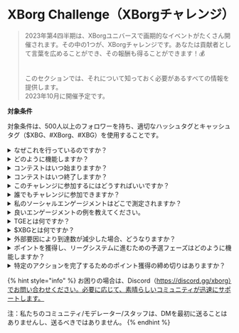 # XBorg Challenge（XBorgチャレンジ）

> 2023年第4四半期は、XBorgユニバースで画期的なイベントがたくさん開催されます。その中の1つが、XBorgチャレンジです。あなたは貢献者として言葉を広めることができ、その報酬も得ることができます！💰
>
> \
> このセクションでは、それについて知っておく必要があるすべての情報を提供します。\
> 2023年10月に開催予定です。



**対象条件**

対象条件は、500人以上のフォロワーを持ち、適切なハッシュタグとキャッシュタグ（$XBG、#XBorg、#XBG）を使用することです。

<details>

<summary>なぜこれを行っているのですか？</summary>

私たちの目的は、素晴らしいコミュニティ、製品、トークンを披露しながら、XBorgについての認知度を高めることです。コンテストを開催することは、楽しく協力的な体験を促進するために選ばれた方法です。

</details>

<details>

<summary>どのように機能しますか？</summary>

[ルール](rules.md)に従い、ベストプラクティス（リンク）を守りながら積極的に参加してください。あなたのエンゲージメントの影響に基づいてポイントが蓄積され、これを巧みに達成すれば、あなたとあなたのリーグが得られる報酬も大きくなります。

</details>

<details>

<summary>コンテストはいつ始まりますか？</summary>

2023年10月1日からです。

</details>

<details>

<summary>コンテストはいつ終了しますか？</summary>

コンテストは、トークン生成イベント（TGE）の2週間後に終了します。TGEの具体的な日付は後日通知されます。

</details>

<details>

<summary>このチャレンジに参加するにはどうすればいいですか？</summary>

500人以上のTwitterのフォロワーを持っている条件を満たした場合、LunarCrushでの日々のXBorg Influencers Engagement Rankに基づいてポイントが割り当てられます。正確な認識のために、ツイートには必ず#XBorg、$XBG、または#XBGを含めてください。

</details>

<details>

<summary>誰でもチャレンジに参加できますか？</summary>

チャレンジは誰でも参加できますが、Twitterのフォロワーが500人以上でないとポイントはカウントされません。

</details>

<details>

<summary>私のソーシャルエンゲージメントはどこで測定されますか？</summary>

LunarCrushはTwitterからデータを直接取得し、これを抽出して分析しています。そのため、私たちはTwitterでのエンゲージメントのみを重視して測定しています。他のソーシャルプラットフォームでのエンゲージメントは考慮されませんのでご注意ください。詳細は[https://lunarcrush.com/faq](https://lunarcrush.com/faq)をご覧ください。

</details>

<details>

<summary>良いエンゲージメントの例を教えてください。</summary>

効果的なエンゲージメントは、ハッシュタグ、キャッシュタグ、絵文字を使用して魅力的なコンテンツを作成することです。さらなるガイダンスについては、包括的なベストプラクティスガイドを参照してください：{LINK}

</details>

<details>

<summary>TGEとは何ですか？</summary>

TGEは「Token Generation Event」の略で、主にブロックチェーンと仮想通貨の分野で使用される用語です。

**TGEでは何が起こるのですか？**

TGEは、新しい仮想通貨やトークンを早期参加者に作成・配布することを目的としたイベントです。通常、新しいプロジェクトの資金調達のために行われます。このプロセスでは、発行会社または組織が初期の支援者や投資家に一定数のトークンを割り当てます。

**TGEとICOの違いは何ですか？**

TGEとICO（Initial Coin Offering）は、どちらもトークンを使用して資金調達する方法ですが、これらの用語は時々交換可能に使用されます。ただし、業界関係者はしばしば「TGE」を好むことがあります。なぜなら、トークンの生成と配布を強調しているため、「オファリング」や販売の側面ではないからです。

</details>

<details>

<summary>$XBGとは何ですか？</summary>

[$XBG](../../06-or-token/xbg.md)は、XBorgプロジェクトにリンクされたデジタルトークンです。

</details>

<details>

<summary>外部要因により到達数が減少した場合、どうなりますか？</summary>

エンゲージメントを維持または増加させない場合、インフルエンサーランクが低下し、デイリーポイントが減少します。ただし、既に獲得したポイントは失われません。

</details>

<details>

<summary>ポイントを獲得し、リーグシステムに進むための予選フェーズはどのように機能しますか？</summary>

予選フェーズでは、参加者は日々のポイントを集め、リーダーボードの順位を上げます。予選フェーズ1と予選フェーズ2の最終的なランキングスナップショットを保持します。その後、参加者の総数と共通の目標の成功に基づいて、さまざまなリーグにスロットが用意されます。予選フェーズごとの最も優れたパフォーマーは、スキルレベルに基づいて最も適したリーグに参加するための招待状を受け取ります。

これらのリーグを通じて、魅力的すぎる報酬がもたらされる初のシーズンが始まります。これがゲームの真の開始です。大きな報酬の他にも、予選に合格することは、予選フェーズ全体で多くの人々にとって最も重要な目標となるはずです。

</details>

<details>

<summary>特定のアクションを完了するためのポイント獲得の締め切りはありますか？</summary>

はい、ゲームのステージに基づいてポイントを獲得するための締め切りがあります。2つの予選フェーズがあり、その後[リーグ](scoring/leagues.md)が開始されます。各フェーズでは、参加者は最大のポイントを獲得し、[リーダーボード](scoring/leaderboard.md)での位置を確保するために終了までの期間が与えられます。リーグが開始されると、ゲームはシーズンごとに運営されます。

また、ポイントは毎日獲得され、データは毎晩午前0時（UTC）前に[LunarCrush](scoring/lunarcrush.md)のAPIから抽出され、ポイントが計算されます。技術的な問題により、データには最大48時間かかる場合がありますので、ご了承ください。

</details>

{% hint style="info" %}
お困りの場合は、Discord（https://discord.gg/xborg）でお問い合わせください。必要に応じて、素晴らしいコミュニティが迅速にサポートします。

注：私たちのコミュニティ/モデレーター/スタッフは、DMを最初に送ることはありませんし、送るべきではありません。
{% endhint %}